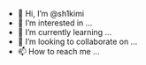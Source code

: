 - 👋 Hi, I’m @sh1kimi
- 👀 I’m interested in ...
- 🌱 I’m currently learning ...
- 💞️ I’m looking to collaborate on ...
- 📫 How to reach me ...

<!---
sh1kimi/sh1kimi is a ✨ special ✨ repository because its `README.md` (this file) appears on your GitHub profile.
You can click the Preview link to take a look at your changes.
--->
